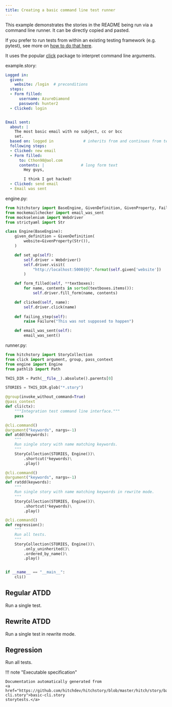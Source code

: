 ```yaml
---
title: Creating a basic command line test runner
---
```




This example demonstrates the stories in the README
being run via a command line runner. It can be directly
copied and pasted.

If you prefer to run tests from within an existing testing
framework (e.g. pytest), see more on [how to do that here](../pytest).

It uses the popular [click](https://click.palletsprojects.com/)
package to interpret command line arguments.




example.story:

```yaml
Logged in:
  given:
    website: /login  # preconditions
  steps:
  - Form filled:
      username: AzureDiamond
      password: hunter2
  - Clicked: login


Email sent:
  about: |
    The most basic email with no subject, cc or bcc
    set.
  based on: logged in             # inherits from and continues from test above
  following steps:
  - Clicked: new email
  - Form filled:
      to: Cthon98@aol.com
      contents: |                # long form text
        Hey guys,

        I think I got hacked!
  - Clicked: send email
  - Email was sent
```
engine.py:

```python
from hitchstory import BaseEngine, GivenDefinition, GivenProperty, Failure
from mockemailchecker import email_was_sent
from mockselenium import Webdriver
from strictyaml import Str

class Engine(BaseEngine):
    given_definition = GivenDefinition(
        website=GivenProperty(Str()),
    )

    def set_up(self):
        self.driver = Webdriver()
        self.driver.visit(
            "http://localhost:5000{0}".format(self.given['website'])
        )

    def form_filled(self, **textboxes):
        for name, contents in sorted(textboxes.items()):
            self.driver.fill_form(name, contents)

    def clicked(self, name):
        self.driver.click(name)
    
    def failing_step(self):
        raise Failure("This was not supposed to happen")

    def email_was_sent(self):
        email_was_sent()
```
runner.py:

```python
from hitchstory import StoryCollection
from click import argument, group, pass_context
from engine import Engine
from pathlib import Path

THIS_DIR = Path(__file__).absolute().parents[0]

STORIES = THIS_DIR.glob("*.story")

@group(invoke_without_command=True)
@pass_context
def cli(ctx):
    """Integration test command line interface."""
    pass

@cli.command()
@argument("keywords", nargs=-1)
def atdd(keywords):
    """
    Run single story with name matching keywords.
    """
    StoryCollection(STORIES, Engine())\
        .shortcut(*keywords)\
        .play()

@cli.command()
@argument("keywords", nargs=-1)
def ratdd(keywords):
    """
    Run single story with name matching keywords in rewrite mode.
    """
    StoryCollection(STORIES, Engine())\
        .shortcut(*keywords)\
        .play()

@cli.command()
def regression():
    """
    Run all tests.
    """
    StoryCollection(STORIES, Engine())\
        .only_uninherited()\
        .ordered_by_name()\
        .play()


if __name__ == "__main__":
    cli()
```




## Regular ATDD

Run a single test.







## Rewrite ATDD

Run a single test in rewrite mode.







## Regression

Run all tests.












!!! note "Executable specification"

    Documentation automatically generated from 
    <a href="https://github.com/hitchdev/hitchstory/blob/master/hitch/story/basic-cli.story">basic-cli.story
    storytests.</a>

